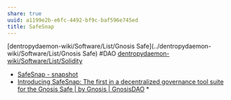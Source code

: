```yaml
---
share: true
uuid: a1199e2b-e6fc-4492-bf9c-baf596e745ed
title: SafeSnap
---
```

[dentropydaemon-wiki/Software/List/Gnosis Safe](../dentropydaemon-wiki/Software/List/Gnosis Safe) #DAO [dentropydaemon-wiki/Software/List/Solidity](../dentropydaemon-wiki/Software/List/Solidity)

* [SafeSnap - snapshot](https://docs.snapshot.org/plugins/safesnap)
* [Introducing SafeSnap: The first in a decentralized governance tool suite for the Gnosis Safe | by Gnosis | GnosisDAO](https://blog.gnosis.pm/introducing-safesnap-the-first-in-a-decentralized-governance-tool-suite-for-the-gnosis-safe-ea67eb95c34f)
	*